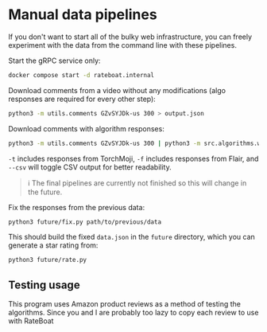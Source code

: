 # Manual data pipelines

If you don't want to start all of the bulky web infrastructure, you can freely experiment with the data from the command line with these pipelines.

Start the gRPC service only:

```bash
docker compose start -d rateboat.internal
```

Download comments from a video without any modifications (algo responses are required for every other step):

```bash
python3 -m utils.comments GZvSYJDk-us 300 > output.json
```

Download comments with algorithm responses:

```bash
python3 -m utils.comments GZvSYJDk-us 300 | python3 -m src.algorithms.wrapper -t -f --csv > output
```

`-t` includes responses from TorchMoji, `-f` includes responses from Flair, and `--csv` will toggle CSV output for better readability.

> ℹ️ The final pipelines are currently not finished so this will change in the future.

Fix the responses from the previous data:

```bash
python3 future/fix.py path/to/previous/data
```

This should build the fixed `data.json` in the `future` directory, which you can generate a star rating from:

```bash
python3 future/rate.py
```

## Testing usage

This program uses Amazon product reviews as a method of testing the algorithms. Since you and I are probably too lazy to copy each review to use with RateBoat
